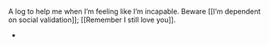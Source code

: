 A log to help me when I’m feeling like I’m incapable. Beware [[I’m dependent on social validation]]; [[Remember I still love you]].

- 